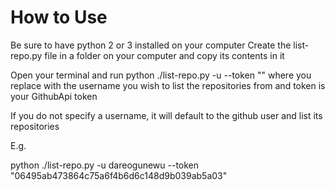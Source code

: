 # How to Use

Be sure to have python 2 or 3 installed on your computer
Create the list-repo.py file in a folder on your computer and copy its contents in it

Open your terminal and run python ./list-repo.py -u <username> --token "<insert token>" where you replace with the username you wish to list the repositories from and token is your GithubApi token

If you do not specify a username, it will default to the github user and list its repositories

E.g.

python ./list-repo.py -u dareogunewu --token "06495ab473864c75a6f4b6d6c148d9b039ab5a03"
